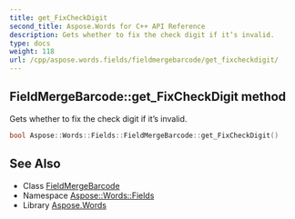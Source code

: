 ```yaml
---
title: get_FixCheckDigit
second_title: Aspose.Words for C++ API Reference
description: Gets whether to fix the check digit if it’s invalid.
type: docs
weight: 118
url: /cpp/aspose.words.fields/fieldmergebarcode/get_fixcheckdigit/
---
```

## FieldMergeBarcode::get_FixCheckDigit method


Gets whether to fix the check digit if it’s invalid.

```cpp
bool Aspose::Words::Fields::FieldMergeBarcode::get_FixCheckDigit()
```

## See Also

* Class [FieldMergeBarcode](../)
* Namespace [Aspose::Words::Fields](../../)
* Library [Aspose.Words](../../../)
